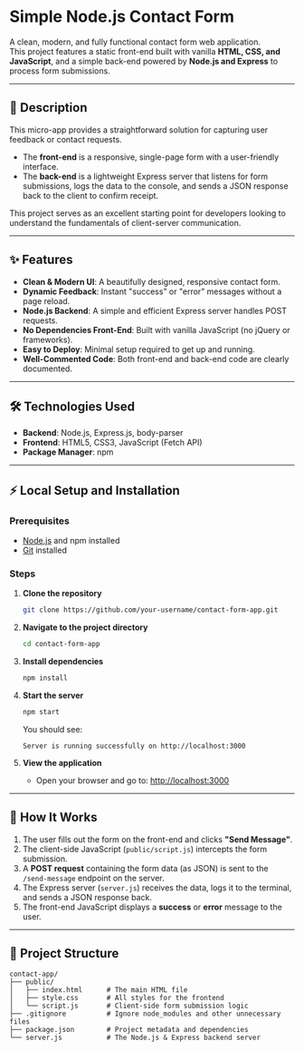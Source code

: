 # Simple Node.js Contact Form

A clean, modern, and fully functional contact form web application.  
This project features a static front-end built with vanilla **HTML, CSS, and JavaScript**, and a simple back-end powered by **Node.js and Express** to process form submissions.

---

## 📖 Description
This micro-app provides a straightforward solution for capturing user feedback or contact requests.  

- The **front-end** is a responsive, single-page form with a user-friendly interface.  
- The **back-end** is a lightweight Express server that listens for form submissions, logs the data to the console, and sends a JSON response back to the client to confirm receipt.  

This project serves as an excellent starting point for developers looking to understand the fundamentals of client-server communication.

---

## ✨ Features
- **Clean & Modern UI**: A beautifully designed, responsive contact form.  
- **Dynamic Feedback**: Instant "success" or "error" messages without a page reload.  
- **Node.js Backend**: A simple and efficient Express server handles POST requests.  
- **No Dependencies Front-End**: Built with vanilla JavaScript (no jQuery or frameworks).  
- **Easy to Deploy**: Minimal setup required to get up and running.  
- **Well-Commented Code**: Both front-end and back-end code are clearly documented.  

---

## 🛠 Technologies Used
- **Backend**: Node.js, Express.js, body-parser  
- **Frontend**: HTML5, CSS3, JavaScript (Fetch API)  
- **Package Manager**: npm  

---

## ⚡ Local Setup and Installation

### Prerequisites
- [Node.js](https://nodejs.org/) and npm installed  
- [Git](https://git-scm.com/) installed  

### Steps
1. **Clone the repository**
   ```bash
   git clone https://github.com/your-username/contact-form-app.git

2. **Navigate to the project directory**

   ```bash
   cd contact-form-app
   ```

3. **Install dependencies**

   ```bash
   npm install
   ```

4. **Start the server**

   ```bash
   npm start
   ```

   You should see:

   ```
   Server is running successfully on http://localhost:3000
   ```

5. **View the application**

   * Open your browser and go to: [http://localhost:3000](http://localhost:3000)

---

## 🔄 How It Works

1. The user fills out the form on the front-end and clicks **"Send Message"**.
2. The client-side JavaScript (`public/script.js`) intercepts the form submission.
3. A **POST request** containing the form data (as JSON) is sent to the `/send-message` endpoint on the server.
4. The Express server (`server.js`) receives the data, logs it to the terminal, and sends a JSON response back.
5. The front-end JavaScript displays a **success** or **error** message to the user.

---

## 📂 Project Structure

```
contact-app/
├── public/
│   ├── index.html      # The main HTML file
│   ├── style.css       # All styles for the frontend
│   └── script.js       # Client-side form submission logic
├── .gitignore          # Ignore node_modules and other unnecessary files
├── package.json        # Project metadata and dependencies
└── server.js           # The Node.js & Express backend server
```

```
```
